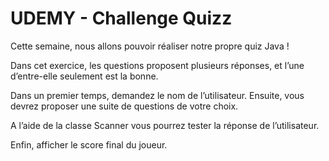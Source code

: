 # UDEMY - Challenge Quizz
Cette semaine, nous allons pouvoir réaliser notre propre quiz Java !

Dans cet exercice, les questions proposent plusieurs réponses, et l’une d’entre-elle seulement est la bonne.

Dans un premier temps, demandez le nom de l’utilisateur. Ensuite, vous devrez proposer une suite de questions de votre choix. 

A l’aide de la classe Scanner vous pourrez tester la réponse de l’utilisateur.

Enfin, afficher le score final du joueur.

